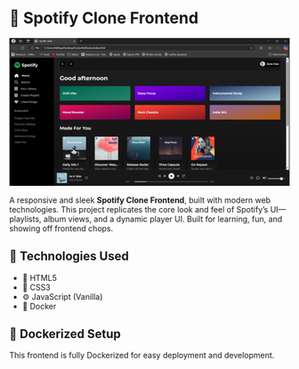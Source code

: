 # 🎵 Spotify Clone Frontend

![image alt](https://github.com/Addithya-Sri/Spotify-Clone-/blob/d8cbf621c2231b762a6a3f5006eef39fcfd92c67/spotify.png)

A responsive and sleek **Spotify Clone Frontend**, built with modern web technologies. This project replicates the core look and feel of Spotify’s UI—playlists, album views, and a dynamic player UI. Built for learning, fun, and showing off frontend chops.

## 🚀 Technologies Used

- 🧱 HTML5
- 🎨 CSS3
- ⚙️ JavaScript (Vanilla)
- 🐳 Docker


## 🐳 Dockerized Setup

This frontend is fully Dockerized for easy deployment and development.


